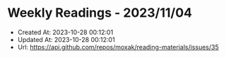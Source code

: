 # Weekly Readings - 2023/11/04

- Created At: 2023-10-28 00:12:01
- Updated At: 2023-10-28 00:12:01
- Url: https://api.github.com/repos/moxak/reading-materials/issues/35

